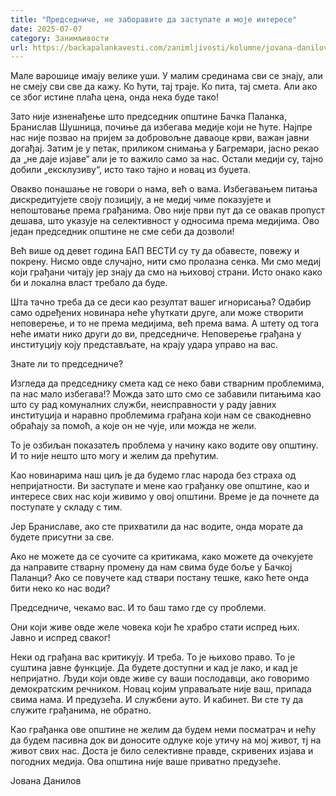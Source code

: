 ```yaml
---
title: "Председниче, не заборавите да заступате и моје интересе"
date: 2025-07-07
category: Занимљивости
url: https://backapalankavesti.com/zanimljivosti/kolumne/jovana-danilov-kolumna/predsednice-ne-zaboravite-da-zastupate-i-moje-interese/
---
```


Мале варошице имају велике уши. У малим срединама сви се знају, али не смеју сви све да кажу. Ко ћути, тај траје. Ко пита, тај смета. Али ако се због истине плаћа цена, онда нека буде тако!

Зато није изненађење што председник општине Бачка Паланка, Бранислав Шушница, почиње да избегава медије који не ћуте. Најпре нас није позвао на пријем за добровољне даваоце крви, важан јавни догађај. Затим је у петак, приликом снимања у Багремари, јасно рекао да „не даје изјаве“ али је то важило само за нас. Остали медији су, тајно добили „ексклузиву“, исто тако тајно и новац из буџета.

Овакво понашање не говори о нама, већ о вама. Избегавањем питања дискредитујете своју позицију, а не медиј чиме показујете и непоштовање према грађанима. Ово није први пут да се овакав пропуст дешава, што указује на селективност у односима према медијима. Ово један председник општине не сме себи да дозволи!

Већ више од девет година БАП ВЕСТИ су ту да обавесте, повежу и покрену. Нисмо овде случајно, нити смо пролазна сенка. Ми смо медиј који грађани читају јер знају да смо на њиховој страни. Исто онако како би и локална власт требало да буде.

Шта тачно треба да се деси као резултат вашег игнорисања? Одабир само одређених новинара неће ућуткати друге, aли може створити неповерење, и то не према медијима, већ према вама. А штету од тога неће имати нико други до ви, председниче. Неповерење грађана у институцију коју представљате, на крају удара управо на вас.

Знате ли то председниче?

Изгледа да председнику смета кад се неко бави стварним проблемима, па нас мало избегава!? Можда зато што смо се забавили питањима као што су рад комуналних служби, неисправности у раду јавних институција и наравно проблемима грађана који нам се свакодневно обраћају за помоћ, а које он не чује, или можда не жели.

То је озбиљан показатељ проблема у начину како водите ову општину. И то није нешто што могу и желим да прећутим.

Као новинарима наш циљ је да будемо глас народа без страха од непријатности. Ви заступате и мене као грађанку ове општине, као и интересе свих нас који живимо у овој општини. Време је да почнете да поступате у складу с тим.

Јер Браниславе, ако сте прихватили да нас водите, онда морате да будете присутни за све.

Ако не можете да се суочите са критикама, како можете да очекујете да направите стварну промену да нам свима буде боље у Бачкој Паланци? Ако се повучете кад ствари постану тешке, како ћете онда бити неко ко нас води?

Председниче, чекамо вас. И то баш тамо где су проблеми.

Они који живе овде желe човека који ће храбро стати испред њих. Јавно и испред сваког!

Неки од грађана вас критикују. И треба. То је њихово право. То је суштина јавне функције. Да будете доступни и кад је лако, и кад је непријатно. Људи који овде живе су ваши послодавци, ако говоримо демократским речником. Новац којим управаљате није ваш, припада свима нама. И предузећа. И службени ауто. И кабинет. Ви сте ту да служите грађанима, не обратно.

Као грађанка ове општине не желим да будем неми посматрач и нећу да будем пасивна док ви доносите одлуке које утичу на мој живот, тј на живот свих нас. Доста је било селективне правде, скривених изјава и погодних медија. Ова општина није ваше приватно предузеће.

Јована Данилов
